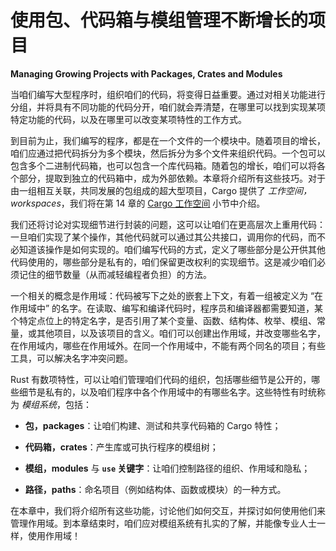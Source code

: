 # 使用包、代码箱与模组管理不断增长的项目

**Managing Growing Projects with Packages, Crates and Modules**


当咱们编写大型程序时，组织咱们的代码，将变得日益重要。通过对相关功能进行分组，并将具有不同功能的代码分开，咱们就会弄清楚，在哪里可以找到实现某项特定功能的代码，以及在哪里可以改变某项特性的工作方式。

到目前为止，我们编写的程序，都是在一个文件的一个模块中。随着项目的增长，咱们应通过把代码拆分为多个模块，然后拆分为多个文件来组织代码。一个包可以包含多个二进制代码箱，也可以包含一个库代码箱。随着包的增长，咱们可以将各个部分，提取到独立的代码箱中，成为外部依赖。本章将介绍所有这些技巧。对于由一组相互关联，共同发展的包组成的超大型项目，Cargo 提供了 *工作空间，workspaces*，我们将在第 14 章的 [Cargo 工作空间](../crates-io/workspace.md) 小节中介绍。

我们还将讨论对实现细节进行封装的问题，这可以让咱们在更高层次上重用代码：一旦咱们实现了某个操作，其他代码就可以通过其公共接口，调用你的代码，而不必知道该操作是如何实现的。咱们编写代码的方式，定义了哪些部分是公开供其他代码使用的，哪些部分是私有的，咱们保留更改权利的实现细节。这是减少咱们必须记住的细节数量（从而减轻编程者负担）的方法。

一个相关的概念是作用域：代码被写下之处的嵌套上下文，有着一组被定义为 “在作用域中” 的名字。在读取、编写和编译代码时，程序员和编译器都需要知道，某个特定点位上的特定名字，是否引用了某个变量、函数、结构体、枚举、模组、常量，或其他项目，以及该项目的含义。咱们可以创建出作用域，并改变哪些名字，在作用域内，哪些在作用域外。在同一个作用域中，不能有两个同名的项目；有些工具，可以解决名字冲突问题。

Rust 有数项特性，可以让咱们管理咱们代码的组织，包括哪些细节是公开的，哪些细节是私有的，以及咱们程序中各个作用域中的有哪些名字。这些特性有时统称为 *模组系统*，包括：


- **包，packages**：让咱们构建、测试和共享代码箱的 Cargo 特性；

- **代码箱，crates**：产生库或可执行程序的模组树；

- **模组，modules** 与 **`use` 关键字**：让咱们控制路径的组织、作用域和隐私；

- **路径，paths**：命名项目（例如结构体、函数或模块）的一种方式。


在本章中，我们将介绍所有这些功能，讨论他们如何交互，并探讨如何使用他们来管理作用域。到本章结束时，咱们应对模组系统有扎实的了解，并能像专业人士一样，使用作用域！

